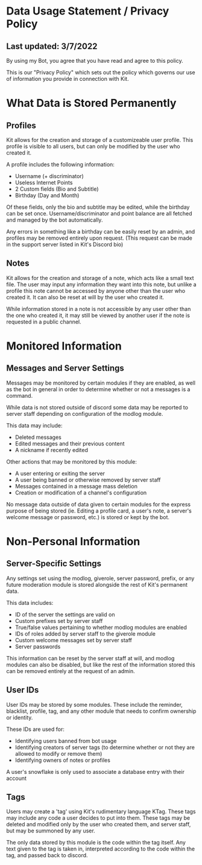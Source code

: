 # Data Usage Statement / Privacy Policy
## Last updated: 3/7/2022

By using my Bot, you agree that you have read and agree to this policy.

This is our "Privacy Policy" which sets out the policy which governs our use of information you provide in connection with Kit.


# What Data is Stored Permanently
## Profiles
Kit allows for the creation and storage of a customizeable user profile. This profile is visible to all users, but can only be modified by the user who created it.

A profile includes the following information:
- Username (+ discriminator)
- Useless Internet Points
- 2 Custom fields (Bio and Subtitle)
- Birthday (Day and Month)

Of these fields, only the bio and subtitle may be edited, while the birthday can be set once. Username/discriminator and point balance are all fetched and managed by the bot automatically.

Any errors in something like a birthday can be easily reset by an admin, and profiles may be removed entirely upon request. (This request can be made in the support server listed in Kit's Discord bio)

## Notes
Kit allows for the creation and storage of a note, which acts like a small text file. The user may input any information they want into this note, but unlike a profile this note cannot be accessed by anyone other than the user who created it. It can also be reset at will by the user who created it.

While information stored in a note is not accessible by any user other than the one who created it, it may still be viewed by another user if the note is requested in a public channel.


# Monitored Information
## Messages and Server Settings
Messages may be monitored by certain modules if they are enabled, as well as the bot in general in order to determine whether or not a messages is a command.

While data is not stored outside of discord some data may be reported to server staff depending on configuration of the modlog module.

This data may include:
- Deleted messages
- Edited messages and their previous content
- A nickname if recently edited

Other actions that may be monitored by this module:
- A user entering or exiting the server
- A user being banned or otherwise removed by server staff
- Messages contained in a message mass deletion
- Creation or modification of a channel's configuration

No message data outside of data given to certain modules for the express purpose of being stored (ie. Editing a profile card, a user's note, a server's welcome message or password, etc.) is stored or kept by the bot.


# Non-Personal Information
## Server-Specific Settings
Any settings set using the modlog, giverole, server password, prefix, or any future moderation module is stored alongside the rest of Kit's permanent data.

This data includes:
- ID of the server the settings are valid on
- Custom prefixes set by server staff
- True/false values pertaining to whether modlog modules are enabled
- IDs of roles added by server staff to the giverole module
- Custom welcome messages set by server staff
- Server passwords

This information can be reset by the server staff at will, and modlog modules can also be disabled, but like the rest of the information stored this can be removed entirely at the request of an admin.

## User IDs
User IDs may be stored by some modules. These include the reminder, blacklist, profile, tag, and any other module that needs to confirm ownership or identity.

These IDs are used for:
- Identifying users banned from bot usage
- Identifying creators of server tags (to determine whether or not they are allowed to modify or remove them)
- Identifying owners of notes or profiles

A user's snowflake is only used to associate a database entry with their account

## Tags
Users may create a 'tag' using Kit's rudimentary language KTag. These tags may include any code a user decides to put into them. These tags may be deleted and modified only by the user who created them, and server staff, but may be summoned by any user.

The only data stored by this module is the code within the tag itself. Any text given to the tag is taken in, interpreted according to the code within the tag, and passed back to discord.